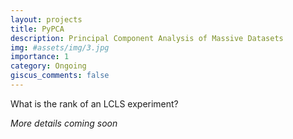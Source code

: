 ```yaml
---
layout: projects
title: PyPCA
description: Principal Component Analysis of Massive Datasets
img: #assets/img/3.jpg
importance: 1
category: Ongoing
giscus_comments: false
---
```


What is the rank of an LCLS experiment?

*More details coming soon*

